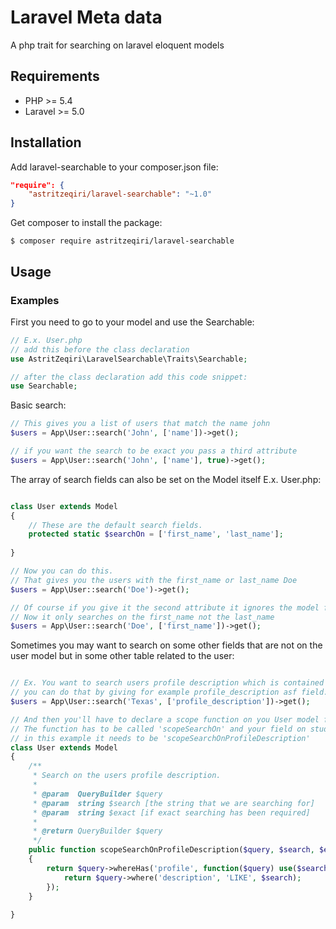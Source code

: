 # Laravel Meta data

A php trait for searching on laravel eloquent models

## Requirements

- PHP >= 5.4
- Laravel >= 5.0


## Installation

Add laravel-searchable to your composer.json file:

```json
"require": {
    "astritzeqiri/laravel-searchable": "~1.0"
}
```

Get composer to install the package:

```
$ composer require astritzeqiri/laravel-searchable
```

## Usage

### Examples

First you need to go to your model and use the Searchable:

```php
// E.x. User.php
// add this before the class declaration
use AstritZeqiri\LaravelSearchable\Traits\Searchable;

// after the class declaration add this code snippet:
use Searchable;
```

Basic search:

```php
// This gives you a list of users that match the name john
$users = App\User::search('John', ['name'])->get();

// if you want the search to be exact you pass a third attribute
$users = App\User::search('John', ['name'], true)->get();
```

The array of search fields can also be set on the Model itself E.x. User.php:

```php

class User extends Model
{
    // These are the default search fields.
    protected static $searchOn = ['first_name', 'last_name'];
    
}

// Now you can do this.
// That gives you the users with the first_name or last_name Doe
$users = App\User::search('Doe')->get();

// Of course if you give it the second attribute it ignores the model fields.
// Now it only searches on the first_name not the last_name
$users = App\User::search('Doe', ['first_name'])->get();


```


Sometimes you may want to search on some other fields that are not on the user model but in some other table related to the user:

```php

// Ex. You want to search users profile description which is contained in the profiles table,
// you can do that by giving for example profile_description asf field.
$users = App\User::search('Texas', ['profile_description'])->get();

// And then you'll have to declare a scope function on you User model for that field.
// The function has to be called 'scopeSearchOn' and your field on studly_case
// in this example it needs to be 'scopeSearchOnProfileDescription'
class User extends Model
{
    /**
     * Search on the users profile description.
     * 
     * @param  QueryBuilder $query
     * @param  string $search [the string that we are searching for]
     * @param  string $exact [if exact searching has been required]
     * 
     * @return QueryBuilder $query
     */
    public function scopeSearchOnProfileDescription($query, $search, $exact)
    {
        return $query->whereHas('profile', function($query) use($search) {
            return $query->where('description', 'LIKE', $search);
        });
    }
    
}

```
